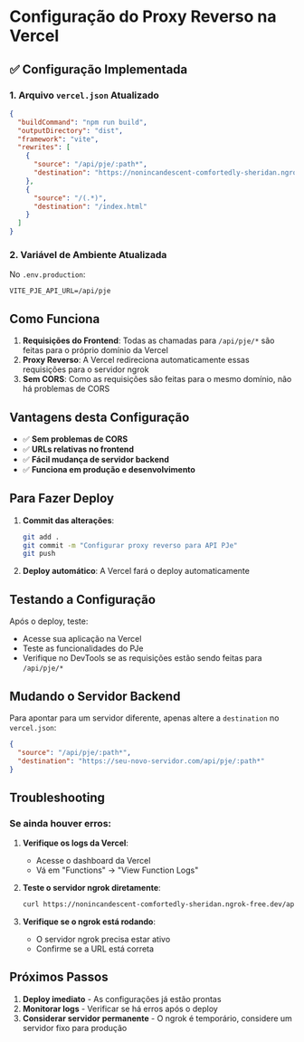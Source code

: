 # Configuração do Proxy Reverso na Vercel

## ✅ Configuração Implementada

### 1. Arquivo `vercel.json` Atualizado

```json
{
  "buildCommand": "npm run build",
  "outputDirectory": "dist",
  "framework": "vite",
  "rewrites": [
    {
      "source": "/api/pje/:path*",
      "destination": "https://nonincandescent-comfortedly-sheridan.ngrok-free.dev/api/pje/:path*"
    },
    {
      "source": "/(.*)",
      "destination": "/index.html"
    }
  ]
}
```

### 2. Variável de Ambiente Atualizada

No `.env.production`:
```env
VITE_PJE_API_URL=/api/pje
```

## Como Funciona

1. **Requisições do Frontend**: Todas as chamadas para `/api/pje/*` são feitas para o próprio domínio da Vercel
2. **Proxy Reverso**: A Vercel redireciona automaticamente essas requisições para o servidor ngrok
3. **Sem CORS**: Como as requisições são feitas para o mesmo domínio, não há problemas de CORS

## Vantagens desta Configuração

- ✅ **Sem problemas de CORS**
- ✅ **URLs relativas no frontend**
- ✅ **Fácil mudança de servidor backend**
- ✅ **Funciona em produção e desenvolvimento**

## Para Fazer Deploy

1. **Commit das alterações**:
   ```bash
   git add .
   git commit -m "Configurar proxy reverso para API PJe"
   git push
   ```

2. **Deploy automático**: A Vercel fará o deploy automaticamente

## Testando a Configuração

Após o deploy, teste:
- Acesse sua aplicação na Vercel
- Teste as funcionalidades do PJe
- Verifique no DevTools se as requisições estão sendo feitas para `/api/pje/*`

## Mudando o Servidor Backend

Para apontar para um servidor diferente, apenas altere a `destination` no `vercel.json`:

```json
{
  "source": "/api/pje/:path*",
  "destination": "https://seu-novo-servidor.com/api/pje/:path*"
}
```

## Troubleshooting

### Se ainda houver erros:

1. **Verifique os logs da Vercel**:
   - Acesse o dashboard da Vercel
   - Vá em "Functions" → "View Function Logs"

2. **Teste o servidor ngrok diretamente**:
   ```bash
   curl https://nonincandescent-comfortedly-sheridan.ngrok-free.dev/api/pje/test
   ```

3. **Verifique se o ngrok está rodando**:
   - O servidor ngrok precisa estar ativo
   - Confirme se a URL está correta

## Próximos Passos

1. **Deploy imediato** - As configurações já estão prontas
2. **Monitorar logs** - Verificar se há erros após o deploy
3. **Considerar servidor permanente** - O ngrok é temporário, considere um servidor fixo para produção